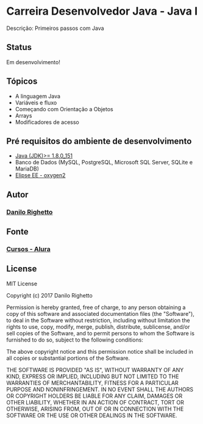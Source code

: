 # Carreira Desenvolvedor Java - Java I

Descrição: Primeiros passos com Java

Status
----
Em desenvolvimento!

## Tópicos

* A linguagem Java
* Variáveis e fluxo
* Começando com Orientação a Objetos
* Arrays
* Modificadores de acesso

## Pré requisitos do ambiente de desenvolvimento

* [Java (JDK)>= 1.8.0_151](http://www.oracle.com/technetwork/pt/java/javase/downloads/jdk8-downloads-2133151.html)
* Banco de Dados (MySQL, PostgreSQL, Microsoft SQL Server, SQLite e MariaDB)
* [Elipse EE - oxygen2](https://www.eclipse.org/downloads/packages/eclipse-ide-java-ee-developers/oxygen2)

## Autor

### [Danilo Righetto](https://www.linkedin.com/in/danilo-righetto/)

## Fonte

### [Cursos - Alura](https://www.alura.com.br/)

## License

MIT License

Copyright (c) 2017 Danilo Righetto

Permission is hereby granted, free of charge, to any person obtaining a copy
of this software and associated documentation files (the "Software"), to deal
in the Software without restriction, including without limitation the rights
to use, copy, modify, merge, publish, distribute, sublicense, and/or sell
copies of the Software, and to permit persons to whom the Software is
furnished to do so, subject to the following conditions:

The above copyright notice and this permission notice shall be included in all
copies or substantial portions of the Software.

THE SOFTWARE IS PROVIDED "AS IS", WITHOUT WARRANTY OF ANY KIND, EXPRESS OR
IMPLIED, INCLUDING BUT NOT LIMITED TO THE WARRANTIES OF MERCHANTABILITY,
FITNESS FOR A PARTICULAR PURPOSE AND NONINFRINGEMENT. IN NO EVENT SHALL THE
AUTHORS OR COPYRIGHT HOLDERS BE LIABLE FOR ANY CLAIM, DAMAGES OR OTHER
LIABILITY, WHETHER IN AN ACTION OF CONTRACT, TORT OR OTHERWISE, ARISING FROM,
OUT OF OR IN CONNECTION WITH THE SOFTWARE OR THE USE OR OTHER DEALINGS IN THE
SOFTWARE.

[//]: # (These are reference links used in the body of this note and get stripped out when the markdown processor does its job. There is no need to format nicely because it shouldn't be seen. Thanks SO - http://stackoverflow.com/questions/4823468/store-comments-in-markdown-syntax)


   [dill]: <https://github.com/joemccann/dillinger>
   [Laravel]: <http://www.laravel.com.br/usando-grunt-com-laravel-e-bootstrap/>
   [Bower]: <http://www.laravel.com.br/laravel-5-1-como-instalar-o-bootstrap-usando-bower/>
   [Gulp]: <https://tableless.com.br/gulp-o-novo-automatizador/>
   [Elixir]: <https://laravel.com/docs/5.3/elixir>
   [Composer]: <https://getcomposer.org/doc/03-cli.md#install>
   [SB Admin 2]: <https://github.com/BlackrockDigital/startbootstrap-sb-admin-2>
   [Simple Sidebar]: <https://startbootstrap.com/template-overviews/simple-sidebar/>
   [SB Admin]: <https://startbootstrap.com/template-overviews/sb-admin/>
   [gentelella]: <(https://github.com/puikinsh/gentelella)>
   [colorlib]: <https://colorlib.com/polygon/gentelella/chartjs2.html>
